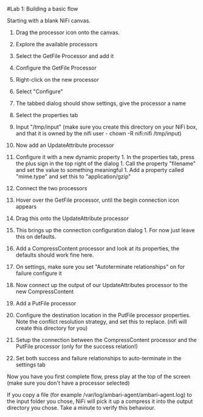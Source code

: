 #Lab 1: Building a basic flow

Starting with a blank NiFi canvas.

1. Drag the processor icon onto the canvas.
1. Explore the available processors
1. Select the GetFile Processor and add it
1. Configure the GetFile Processor
  1. Right-click on the new processor
  1. Select "Configure"
  1. The tabbed dialog should show settings, give the processor a name
  1. Select the properties tab
  1. Input "/tmp/input" (make sure you create this directory on your NiFi box, and that it is owned by the nifi user - chown -R nifi:nifi /tmp/input)
1. Now add an UpdateAttribute processor
  1. Configure it with a new dynamic property
    1. In the properties tab, press the plus sign in the top right of the dialog
    1. Call the property "filename" and set the value to something meaningful
    1. Add a property called "mime.type" and set this to "application/gzip"
1. Connect the two processors
  1. Hover over the GetFile processor, until the begin connection icon appears
  1. Drag this onto the UpdateAttribute processor
  1. This brings up the connection configuration dialog
    1. For now just leave this on defaults.
1. Add a CompressContent processor and look at its properties, the defaults should work fine here.
1. On settings, make sure you set "Autoterminate relationships" on for failure
configure it
1. Now connect up the output of our UpdateAttributes processor to the new CompressContent
1. Add a PutFile processor
1. Configure the destination location in the PutFile processor properties. Note the conflict resolution strategy, and set this to replace. (nifi will create this directory for you)
1. Setup the connection between the CompressContent processor and the PutFile processor (only for the success relation!)

1. Set both success and failure relationships to auto-terminate in the settings tab

Now you have you first complete flow, press play at the top of the screen (make sure you don't have a processor selected)

If you copy a file (for example /var/log/ambari-agent/ambari-agent.log) to the input folder you chose, NiFi will pick it up a compress it into the output directory you chose. Take a minute to verify this behaviour.
